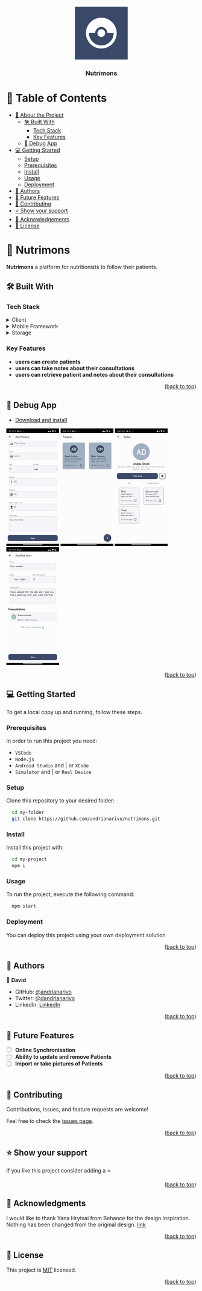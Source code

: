 <a name="readme-top"></a>

<div align="center">
  <!-- You are encouraged to replace this logo with your own! Otherwise you can also remove it. -->
 <img src="./nutrimons.png" alt="logo" width="140"  height="auto" />
  <br/>

  <h3><b>Nutrimons</b></h3>

</div>

<!-- TABLE OF CONTENTS -->

# 📗 Table of Contents

- [📖 About the Project](#about-project)
  - [🛠 Built With](#built-with)
    - [Tech Stack](#tech-stack)
    - [Key Features](#key-features)
  - [🚀 Debug App](#live-demo)
- [💻 Getting Started](#getting-started)
  - [Setup](#setup)
  - [Prerequisites](#prerequisites)
  - [Install](#install)
  - [Usage](#usage)
  - [Deployment](#deployment)
- [👥 Authors](#authors)
- [🔭 Future Features](#future-features)
- [🤝 Contributing](#contributing)
- [⭐️ Show your support](#support)
- [🙏 Acknowledgements](#acknowledgements)
- [📝 License](#license)

<!-- PROJECT DESCRIPTION -->

# 📖 Nutrimons <a name="about-project"></a>

**Nutrimons** a platform for nutritionists to follow their patients.

## 🛠 Built With <a name="built-with"></a>

### Tech Stack <a name="tech-stack"></a>

<details>
  <summary>Client</summary>
  <ul>
    <li><a href="https://reactjs.org/">React.js</a></li>
  </ul>
</details>

<details>
  <summary>Mobile Framework</summary>
  <ul>
    <li><a href="https://reactnative.dev/">React Native</a></li>
  </ul>
</details>

<details>
<summary>Storage</summary>
  <ul>
    <li><a href="https://github.com/mrousavy/react-native-mmkv">MMKV</a></li>
  </ul>
</details>

<!-- Features -->

### Key Features <a name="key-features"></a>

- **users can create patients**
- **users can take notes about their consultations**
- **users can retrieve patient and notes about their consultations**

<p align="right">(<a href="#readme-top">back to top</a>)</p>

<!-- LIVE DEMO -->

## 🚀 Debug App <a name="live-demo"></a>

- [Download and install](https://github.com/andrianarivo/nutrimons/releases/tag/dev-0.0.1)

<div>
  <img src="./423036742_782820170531970_7449334536217549226_n.jpg" alt="logo" width="140"  height="auto" />
  <img src="./426452837_760098008954068_4704730872144810070_n.jpg" alt="logo" width="140"  height="auto" />
  <img src="./426469227_1097456824610683_4144626904760816419_n.jpg" alt="logo" width="140"  height="auto" />
  <img src="./426569007_1772082466548853_561026302961221877_n.jpg" alt="logo" width="140"  height="auto" />
</div>

<p align="right">(<a href="#readme-top">back to top</a>)</p>

<!-- GETTING STARTED -->

## 💻 Getting Started <a name="getting-started"></a>

To get a local copy up and running, follow these steps.

### Prerequisites

In order to run this project you need:

- `VSCode`
- `Node.js`
- `Android Studio` and | or `XCode`
- `Simulator` and | or `Real Device`

### Setup

Clone this repository to your desired folder:

```sh
  cd my-folder
  git clone https://github.com/andrianarivo/nutrimons.git
```

### Install

Install this project with:

```sh
  cd my-project
  npm i
```

### Usage

To run the project, execute the following command:

```sh
  npm start
```

### Deployment

You can deploy this project using your own deployment solution

<p align="right">(<a href="#readme-top">back to top</a>)</p>

<!-- AUTHORS -->

## 👥 Authors <a name="authors"></a>

👤 **David**

- GitHub: [@andrianarivo](https://github.com/andrianarivo)
- Twitter: [@dandrianarivo](https://twitter.com/dandrianarivo)
- LinkedIn: [LinkedIn](https://linkedin.com/in/andrianarivo)

<p align="right">(<a href="#readme-top">back to top</a>)</p>

<!-- FUTURE FEATURES -->

## 🔭 Future Features <a name="future-features"></a>

- [ ] **Online Synchronisation**
- [ ] **Ability to update and remove Patients**
- [ ] **Import or take pictures of Patients**

<p align="right">(<a href="#readme-top">back to top</a>)</p>

<!-- CONTRIBUTING -->

## 🤝 Contributing <a name="contributing"></a>

Contributions, issues, and feature requests are welcome!

Feel free to check the [issues page](https://github.com/andrianarivo/nutrimons/issues).

<p align="right">(<a href="#readme-top">back to top</a>)</p>

<!-- SUPPORT -->

## ⭐️ Show your support <a name="support"></a>

If you like this project consider adding a ⭐

<p align="right">(<a href="#readme-top">back to top</a>)</p>

<!-- ACKNOWLEDGEMENTS -->

## 🙏 Acknowledgments <a name="acknowledgements"></a>

I would like to thank Yana Hrytsai from Behance for the design inspiration. Nothing has been changed from the original design. [link](https://www.behance.net/gallery/178837985/Learning-App-UXUI-Case-Study?fbclid=IwAR3NFWbu8En9fu2QPTeJ0q288bcpRAQXx9EKOJkx87J7qeT9zh5OFAc7wdQ&)

<p align="right">(<a href="#readme-top">back to top</a>)</p>

<!-- LICENSE -->

## 📝 License <a name="license"></a>

This project is [MIT](./LICENSE) licensed.

<p align="right">(<a href="#readme-top">back to top</a>)</p>

